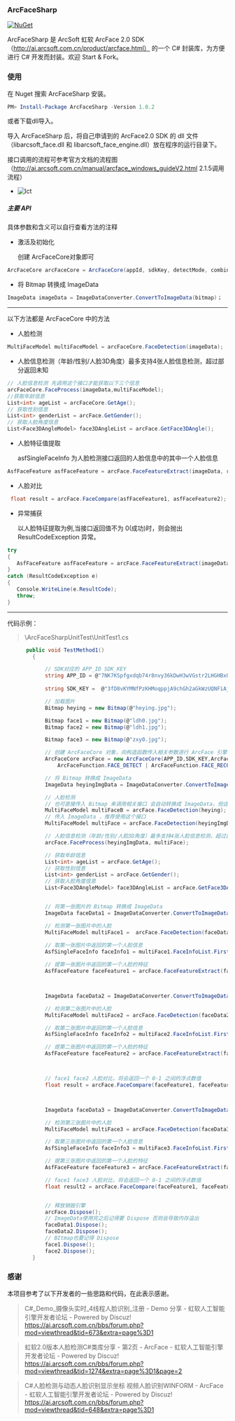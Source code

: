 ### ArcFaceSharp

[![NuGet](https://img.shields.io/badge/nuget-1.0.2-green.svg)](https://www.nuget.org/packages/ArcFaceSharp/)



ArcFaceSharp 是 ArcSoft 虹软 ArcFace 2.0 SDK （http://ai.arcsoft.com.cn/product/arcface.html） 的一个 C# 封装库，为方便进行 C# 开发而封装。欢迎 Start & Fork。

### 使用

在 Nuget 搜索 ArcFaceSharp 安装。

```powershell
PM> Install-Package ArcFaceSharp -Version 1.0.2
```

或者下载dll导入。

导入 ArcFaceSharp 后，将自己申请到的 ArcFace2.0 SDK 的 dll 文件 （libarcsoft_face.dll 和 libarcsoft_face_engine.dll）放在程序的运行目录下。

接口调用的流程可参考官方文档的流程图（http://ai.arcsoft.com.cn/manual/arcface_windows_guideV2.html 2.1.5调用流程）
- ![lct](/lct.jpg)

##### 主要 API

   具体参数和含义可以自行查看方法的注释

- 激活及初始化  

  创建 ArcFaceCore对象即可

```C#
ArcFaceCore arcFaceCore = ArcFaceCore(appId, sdkKey, detectMode, combinedMask,detectFaceOrientPriority, detectFaceMaxNum,detectFaceScaleVal)；
```

-  将 Bitmap 转换成 ImageData

```C#
ImageData imageData = ImageDataConverter.ConvertToImageData(bitmap)；
```



---



以下方法都是 ArcFaceCore 中的方法

-  人脸检测

```C#
MultiFaceModel multiFaceModel = arcFaceCore.FaceDetection(imageData);
```

- 人脸信息检测（年龄/性别/人脸3D角度）最多支持4张人脸信息检测，超过部分返回未知
```C#
// 人脸信息检测 先调用这个接口才能获取以下三个信息
arcFaceCore.FaceProcess(imageData,multiFaceModel);
//获取年龄信息
List<int> ageList = arcFaceCore.GetAge();
// 获取性别信息
List<int> genderList = arcFace.GetGender();
// 获取人脸角度信息
List<Face3DAngleModel> face3DAngleList = arcFace.GetFace3DAngle();
```

- 人脸特征值提取

  asfSingleFaceInfo 为人脸检测接口返回的人脸信息中的其中一个人脸信息
```C#
AsfFaceFeature asfFaceFeature = arcFace.FaceFeatureExtract(imageData, ref asfSingleFaceInfo);
```

- 人脸对比

```C#
 float result = arcFace.FaceCompare(asfFaceFeature1, asfFaceFeature2);
```

- 异常捕获

  以人脸特征提取为例,当接口返回值不为 0(成功)时，则会抛出 ResultCodeException 异常。

 ```C#
try
{
	AsfFaceFeature asfFaceFeature = arcFace.FaceFeatureExtract(imageData, ref asfSingleFaceInfo);
}
catch (ResultCodeException e)
{
    Console.WriteLine(e.ResultCode);
    throw;
}
 ```



---



代码示例：

> \ArcFaceSharpUnitTest\UnitTest1.cs

```C#
      public void TestMethod1()
        {

            // SDK对应的 APP_ID SDK_KEY
            string APP_ID = @"7NK7KSpfgxdqb74r8nvy36kDwH3wVGstr2LHGHBxQ8LY";
 
            string SDK_KEY =  @"3fD8vKYMNfPzKHMoqppjA9chGh2aGkWzUQNFiAj7Yq63";

            // 加载图片
            Bitmap heying = new Bitmap(@"heying.jpg");

            Bitmap face1 = new Bitmap(@"ldh0.jpg");
            Bitmap face2 = new Bitmap(@"ldh1.jpg");

            Bitmap face3 = new Bitmap(@"zxy0.jpg");

            // 创建 ArcFaceCore 对象，向构造函数传入相关参数进行 ArcFace 引擎的初始化
            ArcFaceCore arcFace = new ArcFaceCore(APP_ID,SDK_KEY,ArcFaceDetectMode.IMAGE,
                ArcFaceFunction.FACE_DETECT | ArcFaceFunction.FACE_RECOGNITION | ArcFaceFunction.AGE | ArcFaceFunction.FACE_3DANGLE | ArcFaceFunction.GENDER,DetectionOrientPriority.ASF_OP_0_ONLY,50,32);

            // 将 Bitmap 转换成 ImageData
            ImageData heyingImgData = ImageDataConverter.ConvertToImageData(heying);

            // 人脸检测
            // 也可直接传入 Bitmap 来调用相关接口 会自动转换成 ImageData，但这里推荐用 ImageData
            MultiFaceModel multiFaceB = arcFace.FaceDetection(heying);
            // 传入 ImageData ，推荐使用这个接口
            MultiFaceModel multiFace = arcFace.FaceDetection(heyingImgData);

            // 人脸信息检测（年龄/性别/人脸3D角度）最多支持4张人脸信息检测，超过部分返回未知 这是官方文档的说明
            arcFace.FaceProcess(heyingImgData, multiFace);

            // 获取年龄信息
            List<int> ageList = arcFace.GetAge();
            // 获取性别信息
            List<int> genderList = arcFace.GetGender();
            // 获取人脸角度信息
            List<Face3DAngleModel> face3DAngleList = arcFace.GetFace3DAngle();


            // 将第一张图片的 Bitmap 转换成 ImageData
            ImageData faceData1 = ImageDataConverter.ConvertToImageData(face1);

            // 检测第一张图片中的人脸
            MultiFaceModel multiFace1 =  arcFace.FaceDetection(faceData1);
             
            // 取第一张图片中返回的第一个人脸信息
            AsfSingleFaceInfo faceInfo1 = multiFace1.FaceInfoList.First();

            // 提第一张图片中返回的第一个人脸的特征
            AsfFaceFeature faceFeature1 = arcFace.FaceFeatureExtract(faceData1, ref faceInfo1);



            ImageData faceData2 = ImageDataConverter.ConvertToImageData(face2);

            // 检测第二张图片中的人脸
            MultiFaceModel multiFace2 = arcFace.FaceDetection(faceData2);

            // 取第二张图片中返回的第一个人脸信息
            AsfSingleFaceInfo faceInfo2 = multiFace2.FaceInfoList.First();

            // 提第二张图片中返回的第一个人脸的特征
            AsfFaceFeature faceFeature2 = arcFace.FaceFeatureExtract(faceData2, ref faceInfo2);



            // face1 face2 人脸对比，将会返回一个 0-1 之间的浮点数值
            float result = arcFace.FaceCompare(faceFeature1, faceFeature2);



            ImageData faceData3 = ImageDataConverter.ConvertToImageData(face3);

            // 检测第三张图片中的人脸
            MultiFaceModel multiFace3 = arcFace.FaceDetection(faceData3);

            // 取第三张图片中返回的第一个人脸信息
            AsfSingleFaceInfo faceInfo3 = multiFace3.FaceInfoList.First();

            // 提第三张图片中返回的第一个人脸的特征
            AsfFaceFeature faceFeature3 = arcFace.FaceFeatureExtract(faceData3, ref faceInfo3);

            // face1 face3 人脸对比，将会返回一个 0-1 之间的浮点数值
            float result2 = arcFace.FaceCompare(faceFeature1, faceFeature3);


            // 释放销毁引擎
            arcFace.Dispose();
            // ImageData使用完之后记得要 Dispose 否则会导致内存溢出 
            faceData1.Dispose();
            faceData2.Dispose();
            // BItmap也要记得 Dispose
            face1.Dispose();
            face2.Dispose();         
        }
```





### 感谢
本项目参考了以下开发者的一些思路和代码，在此表示感谢。
> C#_Demo_摄像头实时_4线程人脸识别_注册 - Demo 分享 - 虹软人工智能引擎开发者论坛 - Powered by Discuz!
> https://ai.arcsoft.com.cn/bbs/forum.php?mod=viewthread&tid=673&extra=page%3D1

> 虹软2.0版本人脸检测C#类库分享 - 第2页 - ArcFace - 虹软人工智能引擎开发者论坛 - Powered by Discuz!
> https://ai.arcsoft.com.cn/bbs/forum.php?mod=viewthread&tid=1274&extra=page%3D1&page=2

> C#人脸检测与动态人脸识别显示坐标 视频人脸识别WINFORM - ArcFace - 虹软人工智能引擎开发者论坛 - Powered by Discuz!
> https://ai.arcsoft.com.cn/bbs/forum.php?mod=viewthread&tid=648&extra=page%3D1
> 


